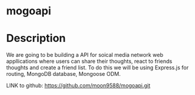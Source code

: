 # mogoapi

# Description

We are going to be building a API for soical media network web appllications where 
users can share their thoughts, react to friends thoughts and create a friend list. To do
this we will be using Express.js for routing, MongoDB database, Mongoose ODM.

LINK to github: https://github.com/moon9588/mogoapi.git
